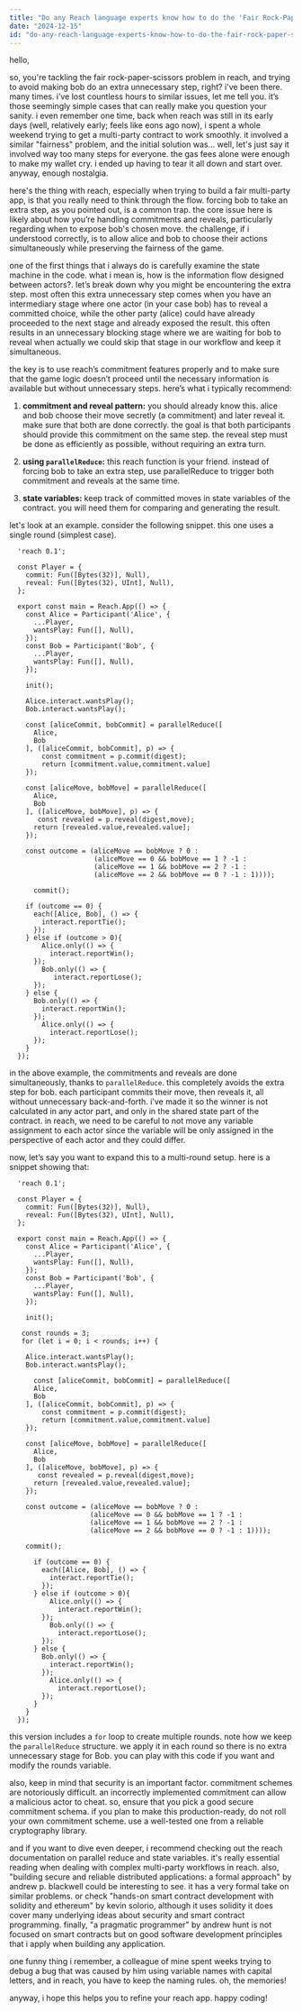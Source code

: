 ```yaml
---
title: "Do any Reach language experts know how to do the 'Fair Rock-Paper-Scissors' workshop without forcing an unnecessary step on 'Bob'?"
date: "2024-12-15"
id: "do-any-reach-language-experts-know-how-to-do-the-fair-rock-paper-scissors-workshop-without-forcing-an-unnecessary-step-on-bob"
---
```


hello,

so, you're tackling the fair rock-paper-scissors problem in reach, and trying to avoid making bob do an extra unnecessary step, right? i've been there. many times. i’ve lost countless hours to similar issues, let me tell you. it’s those seemingly simple cases that can really make you question your sanity. i even remember one time, back when reach was still in its early days (well, relatively early; feels like eons ago now), i spent a whole weekend trying to get a multi-party contract to work smoothly. it involved a similar "fairness" problem, and the initial solution was… well, let's just say it involved way too many steps for everyone. the gas fees alone were enough to make my wallet cry. i ended up having to tear it all down and start over. anyway, enough nostalgia.

here's the thing with reach, especially when trying to build a fair multi-party app, is that you really need to think through the flow. forcing bob to take an extra step, as you pointed out, is a common trap. the core issue here is likely about how you’re handling commitments and reveals, particularly regarding when to expose bob's chosen move. the challenge, if i understood correctly, is to allow alice and bob to choose their actions simultaneously while preserving the fairness of the game.

one of the first things that i always do is carefully examine the state machine in the code. what i mean is, how is the information flow designed between actors?. let’s break down why you might be encountering the extra step. most often this extra unnecessary step comes when you have an intermediary stage where one actor (in your case bob) has to reveal a committed choice, while the other party (alice) could have already proceeded to the next stage and already exposed the result. this often results in an unnecessary blocking stage where we are waiting for bob to reveal when actually we could skip that stage in our workflow and keep it simultaneous.

the key is to use reach’s commitment features properly and to make sure that the game logic doesn’t proceed until the necessary information is available but without unnecessary steps. here’s what i typically recommend:

1. **commitment and reveal pattern:** you should already know this. alice and bob choose their move secretly (a commitment) and later reveal it. make sure that both are done correctly. the goal is that both participants should provide this commitment on the same step. the reveal step must be done as efficiently as possible, without requiring an extra turn.

2. **using `parallelReduce`:** this reach function is your friend. instead of forcing bob to take an extra step, use parallelReduce to trigger both commitment and reveals at the same time.

3. **state variables:** keep track of committed moves in state variables of the contract. you will need them for comparing and generating the result.

let's look at an example. consider the following snippet. this one uses a single round (simplest case).

```reach
  'reach 0.1';

  const Player = {
    commit: Fun([Bytes(32)], Null),
    reveal: Fun([Bytes(32), UInt], Null),
  };

  export const main = Reach.App(() => {
    const Alice = Participant('Alice', {
      ...Player,
      wantsPlay: Fun([], Null),
    });
    const Bob = Participant('Bob', {
      ...Player,
      wantsPlay: Fun([], Null),
    });

    init();

    Alice.interact.wantsPlay();
    Bob.interact.wantsPlay();

    const [aliceCommit, bobCommit] = parallelReduce([
      Alice,
      Bob
    ], ([aliceCommit, bobCommit], p) => {
        const commitment = p.commit(digest);
        return [commitment.value,commitment.value]
    });
    
    const [aliceMove, bobMove] = parallelReduce([
      Alice,
      Bob
    ], ([aliceMove, bobMove], p) => {
       const revealed = p.reveal(digest,move);
      return [revealed.value,revealed.value];
    });

    const outcome = (aliceMove == bobMove ? 0 :
                     (aliceMove == 0 && bobMove == 1 ? -1 :
                     (aliceMove == 1 && bobMove == 2 ? -1 :
                     (aliceMove == 2 && bobMove == 0 ? -1 : 1))));

      commit();

    if (outcome == 0) {
      each([Alice, Bob], () => {
        interact.reportTie();
      });
    } else if (outcome > 0){
        Alice.only(() => {
          interact.reportWin();
      });
        Bob.only(() => {
           interact.reportLose();
      });
    } else {
      Bob.only(() => {
        interact.reportWin();
      });
        Alice.only(() => {
          interact.reportLose();
      });
    }
  });
```

in the above example, the commitments and reveals are done simultaneously, thanks to `parallelReduce`. this completely avoids the extra step for bob. each participant commits their move, then reveals it, all without unnecessary back-and-forth. i've made it so the winner is not calculated in any actor part, and only in the shared state part of the contract. in reach, we need to be careful to not move any variable assignment to each actor since the variable will be only assigned in the perspective of each actor and they could differ.

now, let’s say you want to expand this to a multi-round setup. here is a snippet showing that:

```reach
  'reach 0.1';

  const Player = {
    commit: Fun([Bytes(32)], Null),
    reveal: Fun([Bytes(32), UInt], Null),
  };

  export const main = Reach.App(() => {
    const Alice = Participant('Alice', {
      ...Player,
      wantsPlay: Fun([], Null),
    });
    const Bob = Participant('Bob', {
      ...Player,
      wantsPlay: Fun([], Null),
    });

    init();

   const rounds = 3;
   for (let i = 0; i < rounds; i++) {

    Alice.interact.wantsPlay();
    Bob.interact.wantsPlay();

      const [aliceCommit, bobCommit] = parallelReduce([
      Alice,
      Bob
    ], ([aliceCommit, bobCommit], p) => {
        const commitment = p.commit(digest);
        return [commitment.value,commitment.value]
    });
    
    const [aliceMove, bobMove] = parallelReduce([
      Alice,
      Bob
    ], ([aliceMove, bobMove], p) => {
       const revealed = p.reveal(digest,move);
      return [revealed.value,revealed.value];
    });

    const outcome = (aliceMove == bobMove ? 0 :
                    (aliceMove == 0 && bobMove == 1 ? -1 :
                    (aliceMove == 1 && bobMove == 2 ? -1 :
                    (aliceMove == 2 && bobMove == 0 ? -1 : 1))));

    commit();

      if (outcome == 0) {
        each([Alice, Bob], () => {
          interact.reportTie();
        });
      } else if (outcome > 0){
          Alice.only(() => {
            interact.reportWin();
        });
          Bob.only(() => {
            interact.reportLose();
        });
      } else {
        Bob.only(() => {
          interact.reportWin();
        });
          Alice.only(() => {
            interact.reportLose();
        });
      }
    }
  });
```

this version includes a `for` loop to create multiple rounds. note how we keep the `parallelReduce` structure. we apply it in each round so there is no extra unnecessary stage for Bob. you can play with this code if you want and modify the rounds variable.

also, keep in mind that security is an important factor. commitment schemes are notoriously difficult. an incorrectly implemented commitment can allow a malicious actor to cheat. so, ensure that you pick a good secure commitment schema. if you plan to make this production-ready, do not roll your own commitment scheme. use a well-tested one from a reliable cryptography library.

and if you want to dive even deeper, i recommend checking out the reach documentation on parallel reduce and state variables. it's really essential reading when dealing with complex multi-party workflows in reach. also, "building secure and reliable distributed applications: a formal approach" by andrew p. blackwell could be interesting to see. it has a very formal take on similar problems. or check "hands-on smart contract development with solidity and ethereum" by kevin solorio, although it uses solidity it does cover many underlying ideas about security and smart contract programming. finally, "a pragmatic programmer" by andrew hunt is not focused on smart contracts but on good software development principles that i apply when building any application.

one funny thing i remember, a colleague of mine spent weeks trying to debug a bug that was caused by him using variable names with capital letters, and in reach, you have to keep the naming rules. oh, the memories!

anyway, i hope this helps you to refine your reach app. happy coding!
